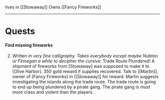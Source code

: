 lives in [[Stowaway]]
Owns [[Fancy Fireworks]]

___
# Quests
#### Find missing fireworks
2. *Written in very fine calligraphy. Takes everybody except maybe Nubton or Finnegan a while to decipher the cursive:*
	Trade Route Plundered! A shipment of fireworks from [Stowaway] was supposed to make it to [Olive Harbor]. 350 gold reward if supplies recovered. Talk to [[Martin]], owner of [Fancy Fireworks] in [[Stowaway]] for reward. Martin suggests investigating the islands along the trade route.
The trade route is going to end up being plundered by a pirate gang. The pirate gang is must more crass and violent than the players.